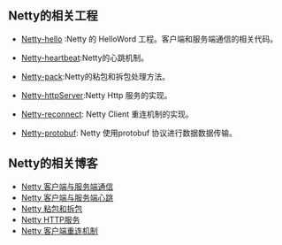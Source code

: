 ## Netty的相关工程

- [Netty-hello](https://github.com/DespairYoke/netty/tree/master/netty-hello) :Netty 的 HelloWord 工程。客户端和服务端通信的相关代码。

- [Netty-heartbeat](https://github.com/DespairYoke/netty/tree/master/netty-heartbeat):Netty的心跳机制。

- [Netty-pack](https://github.com/DespairYoke/netty/tree/master/netty-pack):Netty的粘包和拆包处理方法。

- [Netty-httpServer](https://github.com/DespairYoke/netty/tree/master/netty-httpserver):Netty Http 服务的实现。

- [Netty-reconnect](https://github.com/DespairYoke/netty/tree/master/netty-reconnect): Netty Client 重连机制的实现。

- [Netty-protobuf](https://github.com/xuwujing/Netty-study/tree/master/Netty-protobuf): Netty 使用protobuf 协议进行数据数据传输。

## Netty的相关博客

- [Netty 客户端与服务端通信](https://www.jianshu.com/p/5e8a3700be5f)
- [Netty 客户端与服务端心跳](https://www.jianshu.com/p/5db38401deee)
- [Netty 粘包和拆包](https://www.jianshu.com/p/5857d80d9dec)
- [Netty HTTP服务](https://www.jianshu.com/p/5dbaf946093b)
- [Netty 客户端重连机制](https://www.jianshu.com/p/9fc69d580e8d)
